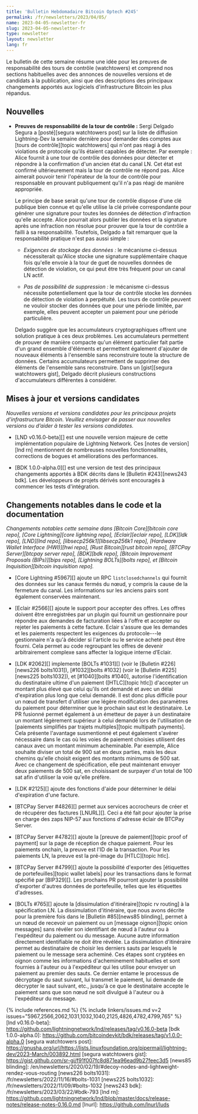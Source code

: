 ```yaml
---
title: 'Bulletin Hebdomadaire Bitcoin Optech #245'
permalink: /fr/newsletters/2023/04/05/
name: 2023-04-05-newsletter-fr
slug: 2023-04-05-newsletter-fr
type: newsletter
layout: newsletter
lang: fr
---
```

Le bulletin de cette semaine résume une idée pour les preuves de responsabilité
des tours de contrôle (watchtowers) et comprend nos sections habituelles avec des annonces de nouvelles
versions et de candidats à la publication, ainsi que des descriptions des principaux
changements apportés aux logiciels d'infrastructure Bitcoin les plus répandus.

## Nouvelles

- **Preuves de responsabilité de la tour de contrôle :** Sergi Delgado Segura a
  [posté][segura watchtowers post] sur la liste de diffusion Lightning-Dev
  la semaine dernière pour demander des comptes aux [tours de contrôle][topic watchtowers]
  qui n'ont pas réagi à des violations de protocole qu'ils étaient capables
  de détecter. Par exemple : Alice fournit à une tour de contrôle des données pour
  détecter et répondre à la confirmation d'un ancien état du canal LN.
  Cet état est confirmé ultérieurement mais la tour de contrôle ne répond pas. Alice
  aimerait pouvoir tenir l'opérateur de la tour de contrôle pour responsable en
  prouvant publiquement qu'il n'a pas réagi de manière appropriée.

  Le principe de base serait qu'une tour de contrôle dispose d'une clé publique
  bien connue et qu'elle utilise la clé privée correspondante pour générer
  une signature pour toutes les données de détection d'infraction qu'elle
  accepte. Alice pourrait alors publier les données et la signature après
  une infraction non résolue pour prouver que la tour de contrôle a failli à sa
  responsabilité. Toutefois, Delgado a fait remarquer que la responsabilité
  pratique n'est pas aussi simple :

  - *Exigences de stockage des données :* le mécanisme ci-dessus nécessiterait
    qu'Alice stocke une signature supplémentaire chaque fois qu'elle envoie à
    la tour de guet de nouvelles données de détection de violation, ce qui peut
    être très fréquent pour un canal LN actif.

  - *Pas de possibilité de suppression :* le mécanisme ci-dessus nécessite
    potentiellement que la tour de contrôle stocke les données de détection
    de violation à perpétuité. Les tours de contrôle peuvent ne vouloir stocker
    des données que pour une période limitée, par exemple, elles peuvent accepter
    un paiement pour une période particulière.

  Delgado suggère que les accumulateurs cryptographiques offrent une solution pratique
  à ces deux problèmes. Les accumulateurs permettent de prouver de manière compacte
  qu'un élément particulier fait partie d'un grand ensemble d'éléments et permettent
  également d'ajouter de nouveaux éléments à l'ensemble sans reconstruire toute la
  structure de données. Certains accumulateurs permettent de supprimer des éléments
  de l'ensemble sans reconstruire. Dans un [gist][segura watchtowers gist], Delgado
  décrit plusieurs constructions d'accumulateurs différentes à considérer.

## Mises à jour et versions candidates

*Nouvelles versions et versions candidates pour les principaux projets d’infrastructure
Bitcoin. Veuillez envisager de passer aux nouvelles versions ou d’aider à tester
les versions candidates.*

- [LND v0.16.0-beta][] est une nouvelle version majeure de cette implémentation populaire
  de Lightning Network. Ces [notes de version][lnd rn] mentionnent de nombreuses nouvelles
  fonctionnalités, corrections de bogues et améliorations des performances.

- [BDK 1.0.0-alpha.0][] est une version de test des principaux changements apportés à BDK
  décrits dans le [Bulletin #243][news243 bdk]. Les développeurs de projets dérivés sont
  encouragés à commencer les tests d'intégration.

## Changements notables dans le code et la documentation

*Changements notables cette semaine dans [Bitcoin Core][bitcoin core repo], [Core
Lightning][core lightning repo], [Eclair][eclair repo], [LDK][ldk repo],
[LND][lnd repo], [libsecp256k1][libsecp256k1 repo], [Hardware Wallet
Interface (HWI)][hwi repo], [Rust Bitcoin][rust bitcoin repo], [BTCPay
Server][btcpay server repo], [BDK][bdk repo], [Bitcoin Improvement
Proposals (BIPs)][bips repo], [Lightning BOLTs][bolts repo], et
[Bitcoin Inquisition][bitcoin inquisition repo].*

- [Core Lightning #5967][] ajoute un RPC `listclosedchannels` qui fournit des données sur
  les canaux fermés du nœud, y compris la cause de la fermeture du canal. Les informations
  sur les anciens pairs sont également conservées maintenant.

- [Eclair #2566][] ajoute le support pour accepter des offres. Les offres doivent être
  enregistrées par un plugin qui fournit un gestionnaire pour répondre aux demandes de
  facturation liées à l'offre et accepter ou rejeter les paiements à cette facture. Eclair
  s'assure que les demandes et les paiements respectent les exigences du protocole---le
  gestionnaire n'a qu'à décider si l'article ou le service acheté peut être fourni. Cela
  permet au code regroupant les offres de devenir arbitrairement complexe
  sans affecter la logique interne d’Eclair.

- [LDK #2062][] implemente [BOLTs #1031][] (voir le [Bulletin
  #226][news226 bolts1031]), [#1032][bolts #1032] (voir le [Bulletin
  #225][news225 bolts1032]), et [#1040][bolts #1040], autorise
  l'identification du destinataire ultime d'un paiement ([HTLC][topic
  htlc]) d'accepter un montant plus élevé que celui qu'ils ont demandé
  et avec un délai d'expiration plus long que celui demandé.
  Il est donc plus difficile pour un nœud de transfert d'utiliser une
  légère modification des paramètres du paiement pour déterminer que le
  prochain saut est le destinataire. Le PR fusionné permet également à un
  émetteur de payer à un destinataire un montant légèrement supérieur à
  celui demandé lors de l'utilisation de [paiements simplifiés par trajets
  multiples][topic multipath payments]. Cela présente l'avantage
  susmentionné et peut également s'avérer nécessaire dans le cas où les
  voies de paiement choisies utilisent des canaux avec un montant minimum
  acheminable. Par exemple, Alice souhaite diviser un total de 900 sat en
  deux parties, mais les deux chemins qu'elle choisit exigent des montants
  minimums de 500 sat. Avec ce changement de spécification, elle peut
  maintenant envoyer deux paiements de 500 sat, en choisissant de surpayer
  d'un total de 100 sat afin d'utiliser la voie qu'elle préfère.

- [LDK #2125][] ajoute des fonctions d'aide pour déterminer le délai
  d'expiration d'une facture.

- [BTCPay Server #4826][] permet aux services accrocheurs de créer et de
  récupérer des factures [LNURL][]. Ceci a été fait pour ajouter la prise
  en charge des zaps NIP-57 aux fonctions d'adresse éclair de BTCPay Server.

- [BTCPay Server #4782][] ajoute la [preuve de paiement][topic proof of payment]
  sur la page de réception de chaque paiement. Pour les paiements onchain,
  la preuve est l'ID de la transaction. Pour les paiements LN, la preuve
  est la pré-image du [HTLC][topic htlc].

- [BTCPay Server #4799][] ajoute la possibilité d'exporter des [étiquettes
  de portefeuilles][topic wallet labels] pour les transactions dans le format
  spécifié par [BIP329][]. Les prochains PR pourront ajouter la possibilité
  d'exporter d'autres données de portefeuille, telles que les étiquettes d'adresses.

- [BOLTs #765][] ajoute la [dissimulation d'itinéraire][topic rv routing]
  à la spécification LN. La dissimulation d'itinéraire, que nous avons décrite
  pour la première fois dans le [Bulletin #85][news85 blinding], permet à un
  nœud de recevoir un paiement ou un [message oignon][topic onion messages]
  sans révéler son identifiant de nœud à l'auteur ou à l'expéditeur du paiement
  ou du message. Aucune autre information directement identifiable ne doit être
  révélée. La dissimulation d'itinéraire permet au destinataire de choisir les
  derniers sauts par lesquels le paiement ou le message sera acheminé. Ces étapes
  sont cryptées en oignon comme les informations d'acheminement habituelles et
  sont fournies à l'auteur ou à l'expéditeur qui les utilise pour envoyer un
  paiement au premier des sauts. Ce dernier entame le processus de décryptage
  du saut suivant, lui transmet le paiement, lui demande de décrypter le saut
  suivant, etc., jusqu'à ce que le destinataire accepte le paiement sans que
  son nœud ne soit divulgué à l'auteur ou à l'expéditeur du message.

{% include references.md %}
{% include linkers/issues.md v=2 issues="5967,2566,2062,1031,1032,1040,2125,4826,4782,4799,765" %}
[lnd v0.16.0-beta]: https://github.com/lightningnetwork/lnd/releases/tag/v0.16.0-beta
[bdk 1.0.0-alpha.0]: https://github.com/bitcoindevkit/bdk/releases/tag/v1.0.0-alpha.0
[segura watchtowers post]: https://gnusha.org/url/https://lists.linuxfoundation.org/pipermail/lightning-dev/2023-March/003892.html
[segura watchtowers gist]: https://gist.github.com/sr-gi/f91f007fc8d871ea96ead9b27feec3d5
[news85 blinding]: /en/newsletters/2020/02/19/#decoy-nodes-and-lightweight-rendez-vous-routing
[news226 bolts1031]: /fr/newsletters/2022/11/16/#bolts-1031
[news225 bolts1032]: /fr/newsletters/2022/11/09/#bolts-1032
[news243 bdk]: /fr/newsletters/2023/03/22/#bdk-793
[lnd rn]: https://github.com/lightningnetwork/lnd/blob/master/docs/release-notes/release-notes-0.16.0.md
[lnurl]: https://github.com/lnurl/luds
